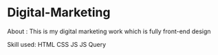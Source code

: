 # Digital-Marketing
About :
This is my digital marketing work which is fully front-end design

Skill used:
HTML
CSS
JS
JS Query
